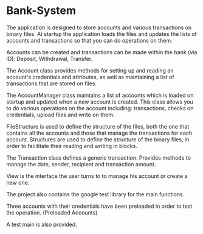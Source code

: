 # Bank-System
The application is designed to store accounts and various transactions on binary files.
At startup the application loads the files and updates the lists of accounts and transactions so that you can do operations on them.

Accounts can be created and transactions can be made within the bank (via ID): Deposit, Withdrawal, Transfer.

The Account class provides methods for setting up and reading an account's credentials and attributes, as well as maintaining a list of transactions that are stored on files.

The AccountManager class maintains a list of accounts which is loaded on startup and updated when a new account is created.
This class allows you to do various operations on the account including: transactions, checks on credentials, upload files and write on them.

FileStructure is used to define the structure of the files, both the one that contains all the accounts and those that manage the transactions for each account. Structures are used to define the structure of the binary files, in order to facilitate their reading and writing in blocks.

The Transaction class defines a generic transaction. Provides methods to manage the date, sender, recipient and transaction amount.

View is the interface the user turns to to manage his account or create a new one.

The project also contains the google test library for the main functions.

Three accounts with their credentials have been preloaded in order to test the operation. (Preloaded Accounts)

A test main is also provided.

